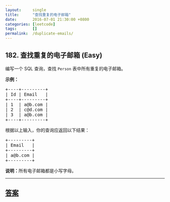 ```yaml
---
layout:     single
title:      "查找重复的电子邮箱"
date:       2016-07-01 21:30:00 +0800
categories: [leetcode]
tags:       []
permalink:  /duplicate-emails/
---
```


## 182. 查找重复的电子邮箱 (Easy)

<p>编写一个 SQL 查询，查找&nbsp;<code>Person</code> 表中所有重复的电子邮箱。</p>

<p><strong>示例：</strong></p>

<pre>+----+---------+
| Id | Email   |
+----+---------+
| 1  | a@b.com |
| 2  | c@d.com |
| 3  | a@b.com |
+----+---------+
</pre>

<p>根据以上输入，你的查询应返回以下结果：</p>

<pre>+---------+
| Email   |
+---------+
| a@b.com |
+---------+
</pre>

<p><strong>说明：</strong>所有电子邮箱都是小写字母。</p>

---

## [答案](https://github.com/openset/leetcode/tree/master/problems/duplicate-emails)
